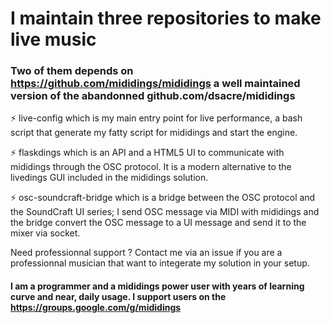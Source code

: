 # I maintain three repositories to make live music
### Two of them depends on https://github.com/mididings/mididings a well maintained version of the abandonned github.com/dsacre/mididings

⚡ live-config which is my main entry point for live performance, a bash script that generate my fatty script for mididings and start the engine.

⚡ flaskdings which is an API and a HTML5 UI to communicate with mididings through the OSC protocol. It is a modern alternative to the livedings GUI included in the mididings solution.

⚡ osc-soundcraft-bridge which is a bridge between the OSC protocol and the SoundCraft UI series; I send OSC message via MIDI with mididings and the bridge convert the OSC message to a UI message and send it to the mixer via socket.


Need professionnal support ? Contact me via an issue if you are a professionnal musician that want to integerate my solution in your setup.

#### I am a programmer and a mididings power user with years of learning curve and near, daily usage. I support users on the https://groups.google.com/g/mididings

<!--
**stefets/stefets** is a ✨ _special_ ✨ repository because its `README.md` (this file) appears on your GitHub profile.

Here are some ideas to get you started:

- 🔭 I’m currently working on ...
- 🌱 I’m currently learning ...
- 👯 I’m looking to collaborate on ...
- 🤔 I’m looking for help with ...
- 💬 Ask me about ...
- 📫 How to reach me: ...
- 😄 Pronouns: ...
- ⚡ Fun fact: ...
-->
